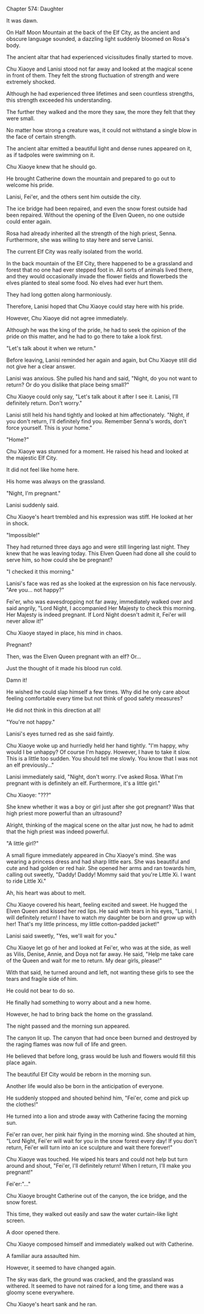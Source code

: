 Chapter 574: Daughter

It was dawn.

On Half Moon Mountain at the back of the Elf City, as the ancient and obscure language sounded, a dazzling light suddenly bloomed on Rosa's body.

The ancient altar that had experienced vicissitudes finally started to move.

Chu Xiaoye and Lanisi stood not far away and looked at the magical scene in front of them. They felt the strong fluctuation of strength and were extremely shocked.

Although he had experienced three lifetimes and seen countless strengths, this strength exceeded his understanding.

The further they walked and the more they saw, the more they felt that they were small.

No matter how strong a creature was, it could not withstand a single blow in the face of certain strength.

The ancient altar emitted a beautiful light and dense runes appeared on it, as if tadpoles were swimming on it.

Chu Xiaoye knew that he should go.

He brought Catherine down the mountain and prepared to go out to welcome his pride.

Lanisi, Fei'er, and the others sent him outside the city.

The ice bridge had been repaired, and even the snow forest outside had been repaired. Without the opening of the Elven Queen, no one outside could enter again.

Rosa had already inherited all the strength of the high priest, Senna. Furthermore, she was willing to stay here and serve Lanisi.

The current Elf City was really isolated from the world.

In the back mountain of the Elf City, there happened to be a grassland and forest that no one had ever stepped foot in. All sorts of animals lived there, and they would occasionally invade the flower fields and flowerbeds the elves planted to steal some food. No elves had ever hurt them.

They had long gotten along harmoniously.

Therefore, Lanisi hoped that Chu Xiaoye could stay here with his pride.

However, Chu Xiaoye did not agree immediately.

Although he was the king of the pride, he had to seek the opinion of the pride on this matter, and he had to go there to take a look first.

"Let's talk about it when we return."

Before leaving, Lanisi reminded her again and again, but Chu Xiaoye still did not give her a clear answer.

Lanisi was anxious. She pulled his hand and said, "Night, do you not want to return? Or do you dislike that place being small?"

Chu Xiaoye could only say, "Let's talk about it after I see it. Lanisi, I'll definitely return. Don't worry."

Lanisi still held his hand tightly and looked at him affectionately. "Night, if you don't return, I'll definitely find you. Remember Senna's words, don't force yourself. This is your home."

"Home?"

Chu Xiaoye was stunned for a moment. He raised his head and looked at the majestic Elf City.

It did not feel like home here.

His home was always on the grassland.

"Night, I'm pregnant."

Lanisi suddenly said.

Chu Xiaoye's heart trembled and his expression was stiff. He looked at her in shock.

"Impossible\!"

They had returned three days ago and were still lingering last night. They knew that he was leaving today. This Elven Queen had done all she could to serve him, so how could she be pregnant?

"I checked it this morning."

Lanisi's face was red as she looked at the expression on his face nervously. "Are you… not happy?"

Fei'er, who was eavesdropping not far away, immediately walked over and said angrily, "Lord Night, I accompanied Her Majesty to check this morning. Her Majesty is indeed pregnant. If Lord Night doesn't admit it, Fei'er will never allow it\!"

Chu Xiaoye stayed in place, his mind in chaos.

Pregnant?

Then, was the Elven Queen pregnant with an elf? Or…

Just the thought of it made his blood run cold.

Damn it\!

He wished he could slap himself a few times. Why did he only care about feeling comfortable every time but not think of good safety measures?

He did not think in this direction at all\!

"You're not happy."

Lanisi's eyes turned red as she said faintly.

Chu Xiaoye woke up and hurriedly held her hand tightly. "I'm happy, why would I be unhappy? Of course I'm happy. However, I have to take it slow. This is a little too sudden. You should tell me slowly. You know that I was not an elf previously…"

Lanisi immediately said, "Night, don't worry. I've asked Rosa. What I'm pregnant with is definitely an elf. Furthermore, it's a little girl."

Chu Xiaoye: "???"

She knew whether it was a boy or girl just after she got pregnant? Was that high priest more powerful than an ultrasound?

Alright, thinking of the magical scene on the altar just now, he had to admit that the high priest was indeed powerful.

"A little girl?"

A small figure immediately appeared in Chu Xiaoye's mind. She was wearing a princess dress and had sharp little ears. She was beautiful and cute and had golden or red hair. She opened her arms and ran towards him, calling out sweetly, "Daddy\! Daddy\! Mommy said that you're Little Xi. I want to ride Little Xi."

Ah, his heart was about to melt.

Chu Xiaoye covered his heart, feeling excited and sweet. He hugged the Elven Queen and kissed her red lips. He said with tears in his eyes, "Lanisi, I will definitely return\! I have to watch my daughter be born and grow up with her\! That's my little princess, my little cotton-padded jacket\!"

Lanisi said sweetly, "Yes, we'll wait for you."

Chu Xiaoye let go of her and looked at Fei'er, who was at the side, as well as Vilis, Denise, Annie, and Doya not far away. He said, "Help me take care of the Queen and wait for me to return. My dear girls, please\!"

With that said, he turned around and left, not wanting these girls to see the tears and fragile side of him.

He could not bear to do so.

He finally had something to worry about and a new home.

However, he had to bring back the home on the grassland.

The night passed and the morning sun appeared.

The canyon lit up. The canyon that had once been burned and destroyed by the raging flames was now full of life and green.

He believed that before long, grass would be lush and flowers would fill this place again.

The beautiful Elf City would be reborn in the morning sun.

Another life would also be born in the anticipation of everyone.

He suddenly stopped and shouted behind him, "Fei'er, come and pick up the clothes\!"

He turned into a lion and strode away with Catherine facing the morning sun.

Fei'er ran over, her pink hair flying in the morning wind. She shouted at him, "Lord Night, Fei'er will wait for you in the snow forest every day\! If you don't return, Fei'er will turn into an ice sculpture and wait there forever\!"

Chu Xiaoye was touched. He wiped his tears and could not help but turn around and shout, "Fei'er, I'll definitely return\! When I return, I'll make you pregnant\!"

Fei'er:"…"

Chu Xiaoye brought Catherine out of the canyon, the ice bridge, and the snow forest.

This time, they walked out easily and saw the water curtain-like light screen.

A door opened there.

Chu Xiaoye composed himself and immediately walked out with Catherine.

A familiar aura assaulted him.

However, it seemed to have changed again.

The sky was dark, the ground was cracked, and the grassland was withered. It seemed to have not rained for a long time, and there was a gloomy scene everywhere.

Chu Xiaoye's heart sank and he ran.